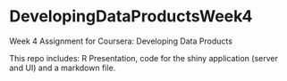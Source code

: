 # DevelopingDataProductsWeek4
Week 4 Assignment for Coursera: Developing Data Products

This repo includes: R Presentation, code for the shiny application (server and UI) and a markdown file.
